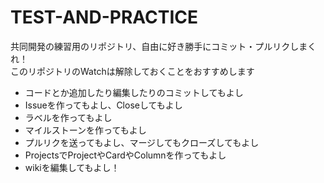 # TEST-AND-PRACTICE
共同開発の練習用のリポジトリ、自由に好き勝手にコミット・プルリクしまくれ！  
このリポジトリのWatchは解除しておくことをおすすめします

- コードとか追加したり編集したりのコミットしてもよし
- Issueを作ってもよし、Closeしてもよし
- ラベルを作ってもよし
- マイルストーンを作ってもよし
- プルリクを送ってもよし、マージしてもクローズしてもよし
- ProjectsでProjectやCardやColumnを作ってもよし
- wikiを編集してもよし！
